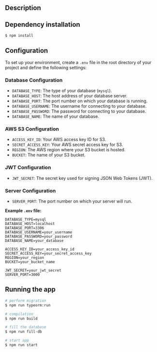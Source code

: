 ## Description


## Dependency installation

```bash
$ npm install
```

## Configuration

To set up your environment, create a `.env` file in the root directory of your project and define the following settings:

### Database Configuration

- `DATABASE_TYPE`: The type of your database (`mysql`).
- `DATABASE_HOST`: The host address of your database server.
- `DATABASE_PORT`: The port number on which your database is running.
- `DATABASE_USERNAME`: The username for connecting to your database.
- `DATABASE_PASSWORD`: The password for connecting to your database.
- `DATABASE_NAME`: The name of your database.

### AWS S3 Configuration

- `ACCESS_KEY_ID`: Your AWS access key ID for S3.
- `SECRET_ACCESS_KEY`: Your AWS secret access key for S3.
- `REGION`: The AWS region where your S3 bucket is hosted.
- `BUCKET`: The name of your S3 bucket.

### JWT Configuration

- `JWT_SECRET`: The secret key used for signing JSON Web Tokens (JWT).

### Server Configuration

- `SERVER_PORT`: The port number on which your server will run.

**Example `.env` file:**

```plaintext
DATABASE_TYPE=mysql
DATABASE_HOST=localhost
DATABASE_PORT=3306
DATABASE_USERNAME=your_username
DATABASE_PASSWORD=your_password
DATABASE_NAME=your_database

ACCESS_KEY_ID=your_access_key_id
SECRET_ACCESS_KEY=your_secret_access_key
REGION=your_region
BUCKET=your_bucket_name

JWT_SECRET=your_jwt_secret
SERVER_PORT=3000
```

## Running the app

```bash
# perform migration
$ npm run typeorm:run

# compilation
$ npm run build

# fill the database
$ npm run fill-db

# start app
$ npm run start
```